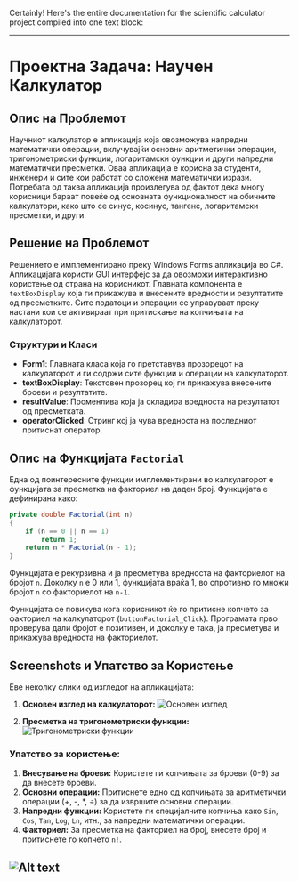 Certainly! Here's the entire documentation for the scientific calculator project compiled into one text block:

---

# Проектна Задача: Научен Калкулатор

## Опис на Проблемот

Научниот калкулатор е апликација која овозможува напредни математички операции, вклучувајќи основни аритметички операции, тригонометриски функции, логаритамски функции и други напредни математички пресметки. Оваа апликација е корисна за студенти, инженери и сите кои работат со сложени математички изрази. Потребата од таква апликација произлегува од фактот дека многу корисници бараат повеќе од основната функционалност на обичните калкулатори, како што се синус, косинус, тангенс, логаритамски пресметки, и други.

## Решение на Проблемот

Решението е имплементирано преку Windows Forms апликација во C#. Апликацијата користи GUI интерфејс за да овозможи интерактивно користење од страна на корисникот. Главната компонента е `textBoxDisplay` која ги прикажува и внесените вредности и резултатите од пресметките. Сите податоци и операции се управуваат преку настани кои се активираат при притискање на копчињата на калкулаторот.

### Структури и Класи

- **Form1**: Главната класа која го претставува прозорецот на калкулаторот и ги содржи сите функции и операции на калкулаторот.
- **textBoxDisplay**: Текстовен прозорец кој ги прикажува внесените броеви и резултатите.
- **resultValue**: Променлива која ја складира вредноста на резултатот од пресметката.
- **operatorClicked**: Стринг кој ја чува вредноста на последниот притиснат оператор.

## Опис на Функцијата `Factorial`

Една од поинтересните функции имплементирани во калкулаторот е функцијата за пресметка на факториел на даден број. Функцијата е дефинирана како:

```csharp
private double Factorial(int n)
{
    if (n == 0 || n == 1)
        return 1;
    return n * Factorial(n - 1);
}
```

Функцијата е рекурзивна и ја пресметува вредноста на факториелот на бројот `n`. Доколку `n` е 0 или 1, функцијата враќа 1, во спротивно го множи бројот `n` со факториелот на `n-1`.

Функцијата се повикува кога корисникот ќе го притисне копчето за факториел на калкулаторот (`buttonFactorial_Click`). Програмата прво проверува дали бројот е позитивен, и доколку е така, ја пресметува и прикажува вредноста на факториелот.

## Screenshots и Упатство за Користење

Еве неколку слики од изгледот на апликацијата:

1. **Основен изглед на калкулаторот:**
   ![Основен изглед](link-to-screenshot1)

2. **Пресметка на тригонометриски функции:**
   ![Тригонометриски функции](link-to-screenshot2)

### Упатство за користење:

1. **Внесување на броеви:** Користете ги копчињата за броеви (0-9) за да внесете броеви.
2. **Основни операции:** Притиснете едно од копчињата за аритметички операции (+, -, *, ÷) за да извршите основни операции.
3. **Напредни функции:** Користете ги специјалните копчиња како `Sin`, `Cos`, `Tan`, `Log`, `Ln`, итн., за напредни математички операции.
4. **Факториел:** За пресметка на факториел на број, внесете број и притиснете го копчето `n!`.

![Alt text](1.jpg?raw=true "Title")
---
